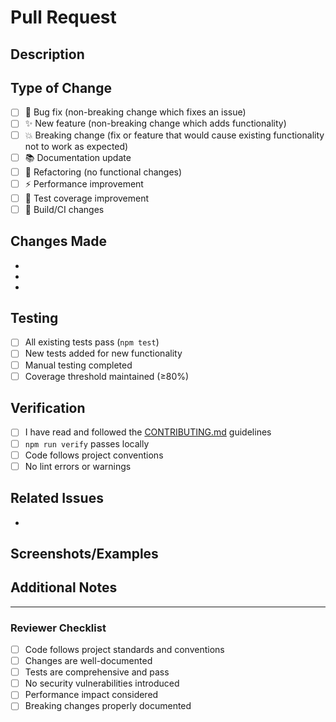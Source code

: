 # Pull Request

## Description

<!-- Provide a brief description of the changes in this PR -->

## Type of Change

<!-- Mark the relevant option with an "x" -->

- [ ] 🐛 Bug fix (non-breaking change which fixes an issue)
- [ ] ✨ New feature (non-breaking change which adds functionality)
- [ ] 💥 Breaking change (fix or feature that would cause existing functionality not to work as expected)
- [ ] 📚 Documentation update
- [ ] 🔧 Refactoring (no functional changes)
- [ ] ⚡ Performance improvement
- [ ] 🧪 Test coverage improvement
- [ ] 🔨 Build/CI changes

## Changes Made

<!-- List the specific changes made in this PR -->

-
-
-

## Testing

<!-- Describe how you tested these changes -->

- [ ] All existing tests pass (`npm test`)
- [ ] New tests added for new functionality
- [ ] Manual testing completed
- [ ] Coverage threshold maintained (≥80%)

## Verification

<!-- Confirm you've run the verification steps -->

- [ ] I have read and followed the [CONTRIBUTING.md](../CONTRIBUTING.md) guidelines
- [ ] `npm run verify` passes locally
- [ ] Code follows project conventions
- [ ] No lint errors or warnings

## Related Issues

<!-- Link any related issues using "Fixes #123" or "Closes #123" -->

-

## Screenshots/Examples

<!-- If applicable, add screenshots or code examples -->

## Additional Notes

<!-- Any additional information, concerns, or context for reviewers -->

---

### Reviewer Checklist

- [ ] Code follows project standards and conventions
- [ ] Changes are well-documented
- [ ] Tests are comprehensive and pass
- [ ] No security vulnerabilities introduced
- [ ] Performance impact considered
- [ ] Breaking changes properly documented
